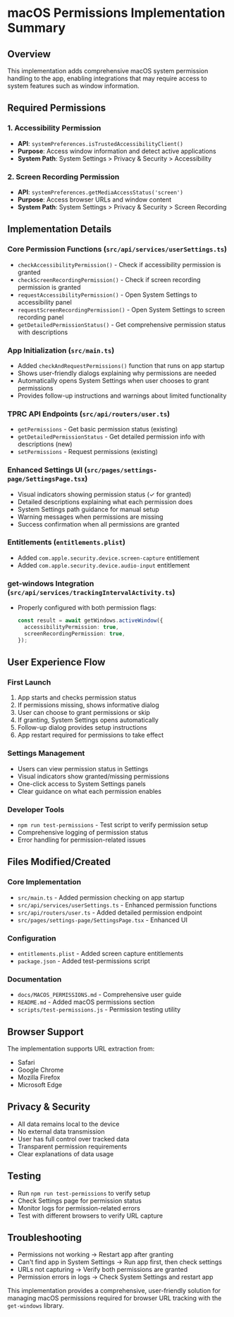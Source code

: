 # macOS Permissions Implementation Summary

## Overview

This implementation adds comprehensive macOS system permission handling to the app, enabling integrations that may require access to system features such as window information.

## Required Permissions

### 1. Accessibility Permission

- **API**: `systemPreferences.isTrustedAccessibilityClient()`
- **Purpose**: Access window information and detect active applications
- **System Path**: System Settings > Privacy & Security > Accessibility

### 2. Screen Recording Permission

- **API**: `systemPreferences.getMediaAccessStatus('screen')`
- **Purpose**: Access browser URLs and window content
- **System Path**: System Settings > Privacy & Security > Screen Recording

## Implementation Details

### Core Permission Functions (`src/api/services/userSettings.ts`)

- `checkAccessibilityPermission()` - Check if accessibility permission is granted
- `checkScreenRecordingPermission()` - Check if screen recording permission is granted
- `requestAccessibilityPermission()` - Open System Settings to accessibility panel
- `requestScreenRecordingPermission()` - Open System Settings to screen recording panel
- `getDetailedPermissionStatus()` - Get comprehensive permission status with descriptions

### App Initialization (`src/main.ts`)

- Added `checkAndRequestPermissions()` function that runs on app startup
- Shows user-friendly dialogs explaining why permissions are needed
- Automatically opens System Settings when user chooses to grant permissions
- Provides follow-up instructions and warnings about limited functionality

### TPRC API Endpoints (`src/api/routers/user.ts`)

- `getPermissions` - Get basic permission status (existing)
- `getDetailedPermissionStatus` - Get detailed permission info with descriptions (new)
- `setPermissions` - Request permissions (existing)

### Enhanced Settings UI (`src/pages/settings-page/SettingsPage.tsx`)

- Visual indicators showing permission status (✓ for granted)
- Detailed descriptions explaining what each permission does
- System Settings path guidance for manual setup
- Warning messages when permissions are missing
- Success confirmation when all permissions are granted

### Entitlements (`entitlements.plist`)

- Added `com.apple.security.device.screen-capture` entitlement
- Added `com.apple.security.device.audio-input` entitlement

### get-windows Integration (`src/api/services/trackingIntervalActivity.ts`)

- Properly configured with both permission flags:
  ```typescript
  const result = await getWindows.activeWindow({
    accessibilityPermission: true,
    screenRecordingPermission: true,
  });
  ```

## User Experience Flow

### First Launch

1. App starts and checks permission status
2. If permissions missing, shows informative dialog
3. User can choose to grant permissions or skip
4. If granting, System Settings opens automatically
5. Follow-up dialog provides setup instructions
6. App restart required for permissions to take effect

### Settings Management

- Users can view permission status in Settings
- Visual indicators show granted/missing permissions
- One-click access to System Settings panels
- Clear guidance on what each permission enables

### Developer Tools

- `npm run test-permissions` - Test script to verify permission setup
- Comprehensive logging of permission status
- Error handling for permission-related issues

## Files Modified/Created

### Core Implementation

- `src/main.ts` - Added permission checking on app startup
- `src/api/services/userSettings.ts` - Enhanced permission functions
- `src/api/routers/user.ts` - Added detailed permission endpoint
- `src/pages/settings-page/SettingsPage.tsx` - Enhanced UI

### Configuration

- `entitlements.plist` - Added screen capture entitlements
- `package.json` - Added test-permissions script

### Documentation

- `docs/MACOS_PERMISSIONS.md` - Comprehensive user guide
- `README.md` - Added macOS permissions section
- `scripts/test-permissions.js` - Permission testing utility

## Browser Support

The implementation supports URL extraction from:

- Safari
- Google Chrome
- Mozilla Firefox
- Microsoft Edge

## Privacy & Security

- All data remains local to the device
- No external data transmission
- User has full control over tracked data
- Transparent permission requirements
- Clear explanations of data usage

## Testing

- Run `npm run test-permissions` to verify setup
- Check Settings page for permission status
- Monitor logs for permission-related errors
- Test with different browsers to verify URL capture

## Troubleshooting

- Permissions not working → Restart app after granting
- Can't find app in System Settings → Run app first, then check settings
- URLs not capturing → Verify both permissions are granted
- Permission errors in logs → Check System Settings and restart app

This implementation provides a comprehensive, user-friendly solution for managing macOS permissions required for browser URL tracking with the `get-windows` library.
